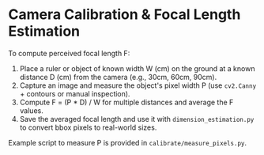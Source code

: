 # Camera Calibration & Focal Length Estimation

To compute perceived focal length F:
1. Place a ruler or object of known width W (cm) on the ground at a known distance D (cm) from the camera (e.g., 30cm, 60cm, 90cm).
2. Capture an image and measure the object's pixel width P (use `cv2.Canny` + contours or manual inspection).
3. Compute F = (P * D) / W for multiple distances and average the F values.
4. Save the averaged focal length and use it with `dimension_estimation.py` to convert bbox pixels to real-world sizes.

Example script to measure P is provided in `calibrate/measure_pixels.py`.
